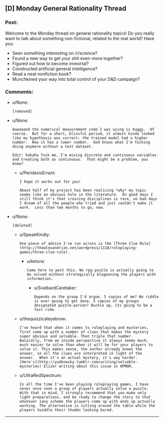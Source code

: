 ## [D] Monday General Rationality Thread

### Post:

Welcome to the Monday thread on general rationality topics!  Do you really want to talk about something non-fictional, related to the real world?  Have you:

* Seen something interesting on /r/science?
* Found a new way to get your shit even-more together?
* Figured out how to become immortal?
* Constructed artificial general intelligence?
* Read a neat nonfiction book?
* Munchkined your way into total control of your D&D campaign?


### Comments:

- u/None:
  ```
  [removed]
  ```

- u/None:
  ```
  Aaaaaand the numerical measurement code I was using is buggy.  Of course.  But for a short, blissful period, it almost kinda looked like my hypothesis was correct: the trained model had a higher number.  Now it has a lower number.  God knows what I'm fucking doing anymore without a test dataset.

  Edit: hahaha fuck me, I'm mixing discrete and continuous variables and treating both as continuous.  That might be a problem, you know?
  ```

  - u/PeridexisErrant:
    ```
    I hope it works out for you!

    About half of my project has been realising *why* my topic seems like an obvious hole in the literature.  On good days I still think it's that crossing disciplines is rare, on bad days I dream of all the people who tried and just couldn't make it work.  Less than two months to go, now.
    ```

- u/None:
  ```
  [deleted]
  ```

  - u/SpeakKindly:
    ```
    One piece of advice I've run across is the [Three Clue Rule](http://thealexandrian.net/wordpress/1118/roleplaying-games/three-clue-rule).
    ```

    - u/ketura:
      ```
      Came here to post this. No rpg puzzle is actually going to be solved without strategically blugeoning the players with information.
      ```

      - u/SvalbardCaretaker:
        ```
        Depends on the group I'd argue. 5 copies of me? No riddle is ever going to get done. 5 copies of my groups designated puzzle-person? Buckle up, its going to be a fast ride.
        ```

  - u/thequizzicaleyebrow:
    ```
    I've heard that when it comes to roleplaying and mysteries, first come up with a number of clues that makes the mystery super obvious and solvable. Then triple that number.  Basically, from an inside perspective it always seems much, much easier to solve than when it will be for your players to solve it. This makes sense, the author already knows the answer, so all the clues are interpreted in light of the answer.  When it's an actual mystery, it's way harder.  [Here's](http://yudkowsky.tumblr.com/writing/solvable-mysteries) Elizer writing about this issue in HPMOR.
    ```

  - u/UltraRedSpectrum:
    ```
    In all the time I've been playing roleplaying games, I have never once seen a group of players actually solve a puzzle. With that in mind, I strongly recommend that you make only light preparations, and be ready to change the story to that whatever zany scheme the players come up with ends up actually working. The alternative is sitting around the table while the players twiddle their thumbs looking bored.
    ```

---

